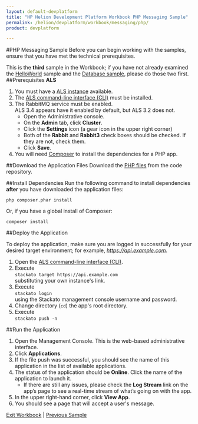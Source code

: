 ```yaml
---
layout: default-devplatform
title: "HP Helion Development Platform Workbook PHP Messaging Sample"
permalink: /helion/devplatform/workbook/messaging/php/
product: devplatform

---
```

#PHP Messaging Sample
Before you can begin working with the samples, ensure that you have met the technical prerequisites.

This is the **third** sample in the Workbook; if you have not already examined the [HelloWorld](/helion/devplatform/workbook/helloworld/php/) sample and the [Database sample](/helion/devplatform/workbook/database/php/), please do those two first.
##Prerequisites
**ALS**

1. You must have a [ALS instance](/helion/devplatform/community/install-als/) available. 
2. The  [ALS command-line interface (CLI)](http://docs.stackato.com/user/client/index.html#client) must be installed. 
3. The RabbitMQ service must be enabled. <br> ALS 3.4 appears have it enabled by default, but ALS 3.2 does not. 
	- Open the Administrative console.
	- On the **Admin** tab, click **Cluster**.
	- Click the **Settings** icon (a gear icon in the upper right corner)
	- Both of the **Rabbit** and **Rabbit3** check boxes should be checked. If they are not, check them.
	- Click **Save**.
4. You will need [Composer](https://getcomposer.org/) to install the dependencies for a PHP app.

##Download the Application Files
Download the [PHP files](https://gitlab.gozer.hpcloud.net/developer-experience/rabbitmq-php) from the code repository.

##Install Dependencies
Run the following command to install dependencies **after** you have downloaded the application files:
  
    php composer.phar install 

Or, if you have a global install of Composer:

	composer install

##Deploy the Application

To deploy the application, make sure you are logged in successfully for your desired target environment; for example, *https://api.example.com*.

1. Open the  [ALS command-line interface (CLI)](http://docs.stackato.com/user/client/index.html#client).
2.	Execute <br>`stackato target https://api.example.com`<br>substituting your own instance's link.
3.	Execute <br>`stackato login`<br> using the Stackato management console username and password.
4. Change directory (`cd`) the app's root directory.
5. Execute <br>`stackato push -n`  

##Run the Application

1. Open the Management Console. This is the web-based administrative interface.
2. Click **Applications**.
3. If the file push was successful, you should see the name of this application in the list of available applications. 
4. The status of the application should be **Online**. Click the name of the application to launch it.
	- If there are still any issues, please check the **Log Stream** link on the app’s page to see a real-time stream of what’s going on with the app.    
5. In the upper right-hand corner, click **View App**.
6. You should see a page that will accept a user's message.

[Exit Workbook](/helion/devplatform/) | [Previous Sample](/helion/devplatform/workbook/database/php/)